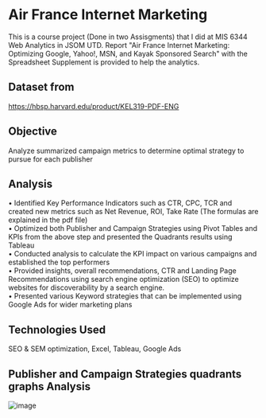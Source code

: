 # Air France Internet Marketing
This is a course project (Done in two Assisgments) that I did at MIS 6344 Web Analytics in JSOM UTD.
Report "Air France Internet Marketing: Optimizing Google, Yahoo!, MSN, and Kayak Sponsored Search" 
with the Spreadsheet Supplement is provided to help the analytics.

## Dataset from 
https://hbsp.harvard.edu/product/KEL319-PDF-ENG
  
## Objective
Analyze summarized campaign metrics to determine optimal strategy to pursue for each publisher

## Analysis
• Identified Key Performance Indicators such as CTR, CPC, TCR and created new metrics such as Net Revenue, ROI, Take Rate (The formulas are explained in the pdf file) <br>
• Optimized both Publisher and Campaign Strategies using Pivot Tables and KPIs from the above step and presented the Quadrants results using Tableau <br>
• Conducted analysis to calculate the KPI impact on various campaigns and established the top performers  <br>
• Provided insights, overall recommendations, CTR and Landing Page Recommendations using search engine optimization (SEO) to optimize websites for discoverability by a search engine. <br>
• Presented various Keyword strategies that can be implemented using Google Ads for wider marketing plans <br>

## Technologies Used
SEO & SEM optimization, Excel, Tableau, Google Ads

## Publisher and Campaign Strategies quadrants graphs Analysis
![image](https://github.com/dspr2717/AirFrance_InternetMarketing_Analysis/assets/116522153/7e87ceb5-0f9a-4ef8-9a92-c24a8d7613bb)


 
